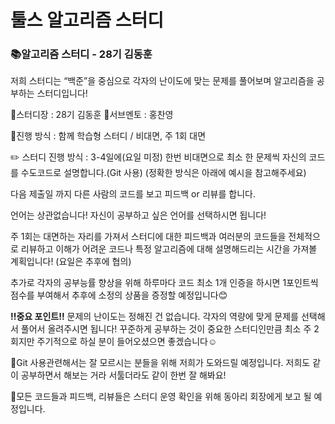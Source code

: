 # 툴스 알고리즘 스터디

### 📚알고리즘 스터디 - 28기 김동훈

저희 스터디는 “백준”을 중심으로 각자의 난이도에 맞는 문제를 풀어보며 알고리즘을 공부하는 스터디입니다!

📕스터디장 : 28기 김동훈
📕서브멘토 : 홍찬영

📘진행 방식 : 함께 학습형 스터디 / 비대면, 주 1회 대면


✏️ 스터디 진행 방식 : 
3-4일에(요일 미정) 한번 비대면으로 최소 한 문제씩 자신의 코드를 수도코드로 설명합니다.(Git 사용)
(정확한 방식은 아래에 예시을 참고해주세요)

다음 제출일 까지 다른 사람의 코드를 보고 피드백 or 리뷰를 합니다.

언어는 상관없습니다! 자신이 공부하고 싶은 언어를 선택하시면 됩니다!

주 1회는 대면하는 자리를 가져서 스터디에 대한 피드백과 여러분의 코드들을 전체적으로 리뷰하고 이해가 어려운 코드나 특정 알고리즘에 대해 설명해드리는 시간을 가져볼 계획입니다!
(요일은 추후에 협의)

추가로 각자의 공부능률 향상을 위해 하루마다 코드 최소 1개 인증을 하시면 1포인트씩 점수를 부여해서 추후에 소정의 상품을 증정할 예정입니다😊


**‼️중요 포인트‼️**
문제의 난이도는 정해진 건 없습니다. 각자의 역량에 맞게 문제를 선택해서 풀어서 올려주시면 됩니다!
꾸준하게 공부하는 것이 중요한 스터디인만큼 최소 주 2회지만 주기적으로 하실 분이 들어오셨으면 좋겠습니다☺️


📌Git 사용관련해서는 잘 모르시는 분들을 위해 저희가 도와드릴 예정입니다. 저희도 같이 공부하면서 해보는 거라 서툴더라도 같이 한번 잘 해봐요!

📌모든 코드들과 피드백, 리뷰들은 스터디 운영 확인을 위해 동아리 회장에게 보고 될 예정입니다.
